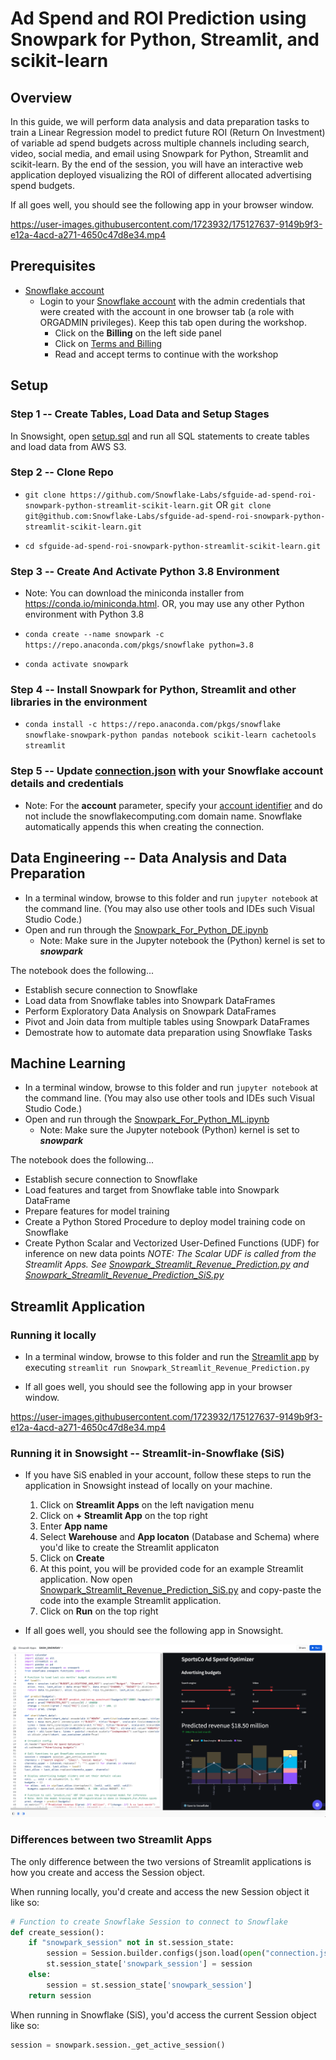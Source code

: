 # Ad Spend and ROI Prediction using Snowpark for Python, Streamlit, and scikit-learn

## Overview

In this guide, we will perform data analysis and data preparation tasks to train a Linear Regression model to predict future ROI (Return On Investment) of variable ad spend budgets across multiple channels including search, video, social media, and email using Snowpark for Python, Streamlit and scikit-learn. By the end of the session, you will have an interactive web application deployed visualizing the ROI of different allocated advertising spend budgets.

If all goes well, you should see the following app in your browser window.

https://user-images.githubusercontent.com/1723932/175127637-9149b9f3-e12a-4acd-a271-4650c47d8e34.mp4

## Prerequisites

* [Snowflake account](https://signup.snowflake.com/)
  * Login to your [Snowflake account](https://app.snowflake.com/) with the admin credentials that were created with the account in one browser tab (a role with ORGADMIN privileges). Keep this tab open during the workshop.
    * Click on the **Billing** on the left side panel
    * Click on [Terms and Billing](https://app.snowflake.com/terms-and-billing)
    * Read and accept terms to continue with the workshop

## Setup

### **Step 1** -- Create Tables, Load Data and Setup Stages

In Snowsight, open [setup.sql](setup.sql) and run all SQL statements to create tables and load data from AWS S3.

### **Step 2** -- Clone Repo

* `git clone https://github.com/Snowflake-Labs/sfguide-ad-spend-roi-snowpark-python-streamlit-scikit-learn.git` OR `git clone git@github.com:Snowflake-Labs/sfguide-ad-spend-roi-snowpark-python-streamlit-scikit-learn.git`

* `cd sfguide-ad-spend-roi-snowpark-python-streamlit-scikit-learn.git`

### **Step 3** -- Create And Activate Python 3.8 Environment

* Note: You can download the miniconda installer from
https://conda.io/miniconda.html. OR, you may use any other Python environment with Python 3.8
  
* `conda create --name snowpark -c https://repo.anaconda.com/pkgs/snowflake python=3.8`

* `conda activate snowpark`

### **Step 4** -- Install Snowpark for Python, Streamlit and other libraries in the environment

* `conda install -c https://repo.anaconda.com/pkgs/snowflake snowflake-snowpark-python pandas notebook scikit-learn cachetools streamlit`

### **Step 5** -- Update [connection.json](connection.json) with your Snowflake account details and credentials

* Note: For the **account** parameter, specify your [account identifier](https://docs.snowflake.com/en/user-guide/admin-account-identifier.html) and do not include the snowflakecomputing.com domain name. Snowflake automatically appends this when creating the connection.

## Data Engineering -- Data Analysis and Data Preparation

* In a terminal window, browse to this folder and run `jupyter notebook` at the command line. (You may also use other tools and IDEs such Visual Studio Code.)
* Open and run through the [Snowpark_For_Python_DE.ipynb](Snowpark_For_Python_DE.ipynb)
  * Note: Make sure in the Jupyter notebook the (Python) kernel is set to ***snowpark***

The notebook does the following...

* Establish secure connection to Snowflake
* Load data from Snowflake tables into Snowpark DataFrames
* Perform Exploratory Data Analysis on Snowpark DataFrames
* Pivot and Join data from multiple tables using Snowpark DataFrames
* Demostrate how to automate data preparation using Snowflake Tasks

## Machine Learning

* In a terminal window, browse to this folder and run `jupyter notebook` at the command line. (You may also use other tools and IDEs such Visual Studio Code.)
* Open and run through the [Snowpark_For_Python_ML.ipynb](Snowpark_For_Python_ML.ipynb)
  * Note: Make sure the Jupyter notebook (Python) kernel is set to ***snowpark***

The notebook does the following...

* Establish secure connection to Snowflake
* Load features and target from Snowflake table into Snowpark DataFrame
* Prepare features for model training
* Create a Python Stored Procedure to deploy model training code on Snowflake
* Create Python Scalar and Vectorized User-Defined Functions (UDF) for inference on new data points
  *NOTE: The Scalar UDF is called from the Streamlit Apps. See [Snowpark_Streamlit_Revenue_Prediction.py](Snowpark_Streamlit_Revenue_Prediction.py) and [Snowpark_Streamlit_Revenue_Prediction_SiS.py](Snowpark_Streamlit_Revenue_Prediction_SiS.py)*

## Streamlit Application

### Running it locally

* In a terminal window, browse to this folder and run the [Streamlit app](Snowpark_Streamlit_Revenue_Prediction.py) by executing `streamlit run Snowpark_Streamlit_Revenue_Prediction.py`

* If all goes well, you should see the following app in your browser window.

https://user-images.githubusercontent.com/1723932/175127637-9149b9f3-e12a-4acd-a271-4650c47d8e34.mp4

### Running it in Snowsight -- Streamlit-in-Snowflake (SiS)

* If you have SiS enabled in your account, follow these steps to run the application in Snowsight instead of locally on your machine.

  1) Click on **Streamlit Apps** on the left navigation menu
  2) Click on **+ Streamlit App** on the top right
  3) Enter **App name**
  4) Select **Warehouse** and **App locaton** (Database and Schema) where you'd like to create the Streamlit applicaton
  5) Click on **Create**
  6) At this point, you will be provided code for an example Streamlit application. Now open [Snowpark_Streamlit_Revenue_Prediction_SiS.py](Snowpark_Streamlit_Revenue_Prediction_SiS.py) and copy-paste the code into the example Streamlit application.
  7) Click on **Run** on the top right

* If all goes well, you should see the following app in Snowsight.

![Streamlin-in-Snowflake](assets/app_sis.png)

### Differences between two Streamlit Apps

The only difference between the two versions of Streamlit applications is how you create and access the Session object.

When running locally, you'd create and access the new Session object it like so:

```python
# Function to create Snowflake Session to connect to Snowflake
def create_session():
    if "snowpark_session" not in st.session_state:
        session = Session.builder.configs(json.load(open("connection.json"))).create()
        st.session_state['snowpark_session'] = session
    else:
        session = st.session_state['snowpark_session']
    return session
```

When running in Snowflake (SiS), you'd access the current Session object like so:

```python
session = snowpark.session._get_active_session()
```
